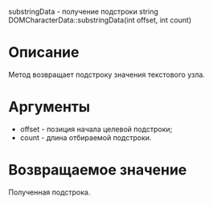 substringData - получение подстроки
    string DOMCharacterData::substringData(int offset, int count)

Описание
========

Метод возвращает подстроку значения текстового узла.

Аргументы
=========

* offset - позиция начала целевой подстроки;
* count - длина отбираемой подстроки.

Возвращаемое значение
=====================

Полученная подстрока.
